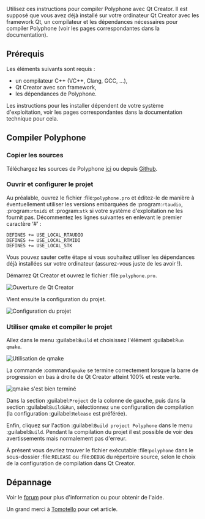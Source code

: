Utilisez ces instructions pour compiler Polyphone avec Qt Creator.
Il est supposé que vous avez déjà installé sur votre ordinateur Qt Creator avec les framework Qt, un compilateur et les dépendances nécessaires pour compiler Polyphone (voir les pages correspondantes dans la documentation).


## Prérequis


Les éléments suivants sont requis&nbsp;:

* un compilateur C++ (VC++, Clang, GCC, …),
* Qt Creator avec son framework,
* les dépendances de Polyphone.

Les instructions pour les installer dépendent de votre système d'exploitation, voir les pages correspondantes dans la documentation technique pour cela.


## Compiler Polyphone


### Copier les sources


Téléchargez les sources de Polyphone <a href="download" target="_blank">ici</a> ou depuis <a href="https://github.com/davy7125/polyphone" target="_blank">Github</a>.


### Ouvrir et configurer le projet


Au préalable, ouvrez le fichier :file:`polyphone.pro` et éditez-le de manière à éventuellement utiliser les versions embarquées de :program:`rtaudio`, :program:`rtmidi` et :program:`stk` si votre système d'exploitation ne les fournit pas.
Décommentez les lignes suivantes en enlevant le premier caractère ‘#’&nbsp;:

```
DEFINES += USE_LOCAL_RTAUDIO
DEFINES += USE_LOCAL_RTMIDI
DEFINES += USE_LOCAL_STK
```

Vous pouvez sauter cette étape si vous souhaitez utiliser les dépendances déjà installées sur votre ordinateur (assurez-vous juste de les avoir&nbsp;!).

Démarrez Qt Creator et ouvrez le fichier :file:`polyphone.pro`.


![Ouverture de Qt Creator](images/open-Qt-Creator.png "Ouverture de Qt Creator")


Vient ensuite la configuration du projet.


![Configuration du projet](images/configure-project.png "Configuration du projet")


### Utiliser qmake et compiler le projet


Allez dans le menu :guilabel:`Build` et choisissez l'élément :guilabel:`Run qmake`.


![Utilisation de qmake](images/run-qmake.png "Utilisation de qmake")


La commande :command:`qmake` se termine correctement lorsque la barre de progression en bas à droite de Qt Creator atteint 100% et reste verte.


![qmake s'est bien terminé](images/qmake-finished.png "qmake s'est bien terminé")


Dans la section :guilabel:`Project` de la colonne de gauche, puis dans la section :guilabel:`Build&Run`, sélectionnez une configuration de compilation (la configuration :guilabel:`Release` est préférée).

Enfin, cliquez sur l'action :guilabel:`Build project Polyphone` dans le menu :guilabel:`Build`. Pendant la compilation du projet il est possible de voir des avertissements mais normalement pas d'erreur.

À présent vous devriez trouver le fichier exécutable :file:`polyphone` dans le sous-dossier :file:`RELEASE` ou :file:`DEBUG` du répertoire source, selon le choix de la configuration de compilation dans Qt Creator.


## Dépannage


Voir le [forum](forum/polyphone/support-bug-reports) pour plus d'information ou pour obtenir de l'aide.


<p class="endpage">Un grand merci à <a href="dashboard/820-tomotello">Tomotello</a> pour cet article.</p>